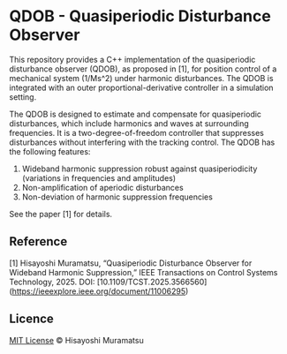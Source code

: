 # QDOB - Quasiperiodic Disturbance Observer

This repository provides a C++ implementation of the quasiperiodic disturbance observer (QDOB), as proposed in [1], for position control of a mechanical system (1/Ms^2) under harmonic disturbances. The QDOB is integrated with an outer proportional-derivative controller in a simulation setting.

The QDOB is designed to estimate and compensate for quasiperiodic disturbances, which include harmonics and waves at surrounding frequencies. It is a two-degree-of-freedom controller that suppresses disturbances without interfering with the tracking control. The QDOB has the following features:

1. Wideband harmonic suppression robust against quasiperiodicity (variations in frequencies and amplitudes)
2. Non-amplification of aperiodic disturbances
3. Non-deviation of harmonic suppression frequencies

See the paper [1] for details.

## Reference

[1] Hisayoshi Muramatsu, “Quasiperiodic Disturbance Observer for Wideband Harmonic Suppression,” IEEE Transactions on Control Systems Technology, 2025. DOI: [10.1109/TCST.2025.3566560]
(https://ieeexplore.ieee.org/document/11006295)

## Licence

[MIT License](https://github.com/HisayoshiMuramatsu/PASF/blob/master/LICENSE) © Hisayoshi Muramatsu
